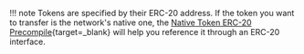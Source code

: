 !!! note
    Tokens are specified by their ERC-20 address. If the token you want to transfer is the network's native one, the [Native Token ERC-20 Precompile](/builders/toolkit/ethereum-api/precompiles/erc20/){target=\_blank} will help you reference it through an ERC-20 interface.